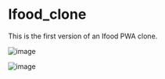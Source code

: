 # Ifood_clone
 
This is the first version of an Ifood PWA clone.

![image](https://user-images.githubusercontent.com/43273225/129491646-da414f91-4f40-4a8e-8d7c-e545e741be90.png)



![image](https://user-images.githubusercontent.com/43273225/129497782-46c84351-327a-489b-9ad5-946c51b9e1ad.png)



